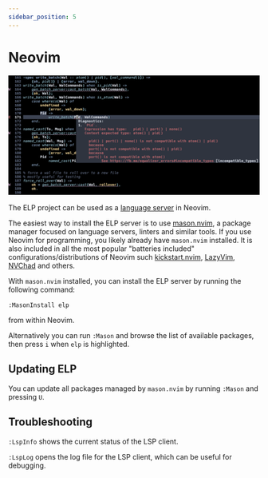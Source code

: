 ```yaml
---
sidebar_position: 5
---
```


# Neovim

![screenshot](/img/neovim.png)

The ELP project can be used as a [language server](https://microsoft.github.io/language-server-protocol/overviews/lsp/overview/) in Neovim.

The easiest way to install the ELP server is to use [mason.nvim](https://github.com/williamboman/mason.nvim), a package manager
focused on language servers, linters and similar tools. If you use Neovim for programming, you likely already have `mason.nvim` installed. It is also included in all the most popular "batteries included" configurations/distributions of Neovim such [kickstart.nvim](https://github.com/nvim-lua/kickstart.nvim), [LazyVim](https://github.com/LazyVim/LazyVim), [NVChad](https://nvchad.com/) and others.

With `mason.nvim` installed, you can install the ELP server by running the following command:
```
:MasonInstall elp
```
from within Neovim.

Alternatively you can run `:Mason` and browse the list of available packages, then press `i` when `elp` is highlighted.

## Updating ELP

You can update all packages managed by `mason.nvim` by running `:Mason` and pressing `U`.

## Troubleshooting

`:LspInfo` shows the current status of the LSP client.

`:LspLog` opens the log file for the LSP client, which can be useful for debugging.
